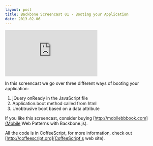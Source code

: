 ```yaml
---
layout: post
title: Backbone Screencast 01 - Booting your Application
date: 2013-02-06
---
```


<div><iframe class='youtube' src="http://www.youtube.com/embed/4nlpDOIVhJw" frameborder="0" allowfullscreen></iframe></div>

In this screencast we go over three different ways of booting your application:

1. jQuery onReady in the JavaScript file
2. Application.boot method called from html
3. Unobtrusive boot based on a data attribute

If you like this screencast, consider buying [http://mobilebbbook.com](Mobile Web Patterns with Backbone.js).

All the code is in CoffeeScript, for more information, check out [http://coffeescript.org](CoffeeScript's web site).
